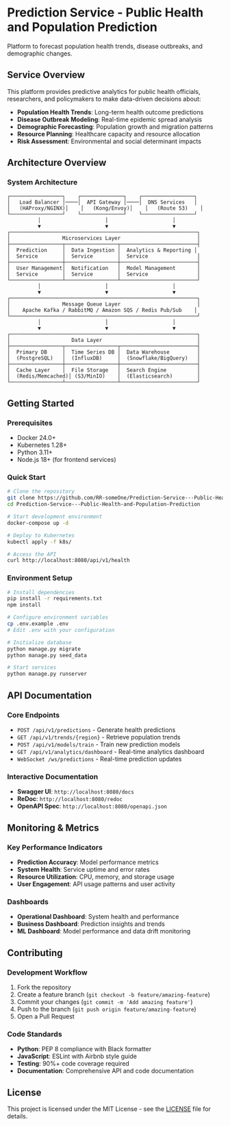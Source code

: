 # Prediction Service - Public Health and Population Prediction

Platform to forecast population health trends, disease outbreaks, and demographic changes. 

## Service Overview

This platform provides predictive analytics for public health officials, researchers, and policymakers to make data-driven decisions about:

- **Population Health Trends**: Long-term health outcome predictions
- **Disease Outbreak Modeling**: Real-time epidemic spread analysis
- **Demographic Forecasting**: Population growth and migration patterns
- **Resource Planning**: Healthcare capacity and resource allocation
- **Risk Assessment**: Environmental and social determinant impacts

## Architecture Overview

### System Architecture

```
┌─────────────────┐    ┌──────────────┐    ┌─────────────────┐
│   Load Balancer │────│  API Gateway │────│  DNS Services   │
│   (HAProxy/NGINX)│    │   (Kong/Envoy)│    │   (Route 53)    │
└─────────────────┘    └──────────────┘    └─────────────────┘
          │                     │                     │
          ▼                     ▼                     ▼
┌─────────────────────────────────────────────────────────────┐
│                 Microservices Layer                         │
├─────────────────┬─────────────────┬─────────────────────────┤
│  Prediction     │  Data Ingestion │  Analytics & Reporting │
│  Service        │  Service        │  Service                │
├─────────────────┼─────────────────┼─────────────────────────┤
│  User Management│  Notification   │  Model Management       │
│  Service        │  Service        │  Service                │
└─────────────────┴─────────────────┴─────────────────────────┘
          │                     │                     │
          ▼                     ▼                     ▼
┌─────────────────────────────────────────────────────────────┐
│                 Message Queue Layer                         │
│    Apache Kafka / RabbitMQ / Amazon SQS / Redis Pub/Sub    │
└─────────────────────────────────────────────────────────────┘
          │                     │                     │
          ▼                     ▼                     ▼
┌─────────────────────────────────────────────────────────────┐
│                    Data Layer                               │
├─────────────────┬─────────────────┬─────────────────────────┤
│  Primary DB     │  Time Series DB │  Data Warehouse         │
│  (PostgreSQL)   │  (InfluxDB)     │  (Snowflake/BigQuery)   │
├─────────────────┼─────────────────┼─────────────────────────┤
│  Cache Layer    │  File Storage   │  Search Engine          │
│  (Redis/Memcached)│ (S3/MinIO)    │  (Elasticsearch)        │
└─────────────────┴─────────────────┴─────────────────────────┘
```

## Getting Started

### **Prerequisites**
- Docker 24.0+
- Kubernetes 1.28+
- Python 3.11+
- Node.js 18+ (for frontend services)

### **Quick Start**
```bash
# Clone the repository
git clone https://github.com/RR-someOne/Prediction-Service---Public-Health-and-Population-Prediction.git
cd Prediction-Service---Public-Health-and-Population-Prediction

# Start development environment
docker-compose up -d

# Deploy to Kubernetes
kubectl apply -f k8s/

# Access the API
curl http://localhost:8080/api/v1/health
```

### **Environment Setup**
```bash
# Install dependencies
pip install -r requirements.txt
npm install

# Configure environment variables
cp .env.example .env
# Edit .env with your configuration

# Initialize database
python manage.py migrate
python manage.py seed_data

# Start services
python manage.py runserver
```

## API Documentation

### **Core Endpoints**
- `POST /api/v1/predictions` - Generate health predictions
- `GET /api/v1/trends/{region}` - Retrieve population trends
- `POST /api/v1/models/train` - Train new prediction models
- `GET /api/v1/analytics/dashboard` - Real-time analytics dashboard
- `WebSocket /ws/predictions` - Real-time prediction updates

### **Interactive Documentation**
- **Swagger UI**: `http://localhost:8080/docs`
- **ReDoc**: `http://localhost:8080/redoc`
- **OpenAPI Spec**: `http://localhost:8080/openapi.json`

## Monitoring & Metrics

### **Key Performance Indicators**
- **Prediction Accuracy**: Model performance metrics
- **System Health**: Service uptime and error rates
- **Resource Utilization**: CPU, memory, and storage usage
- **User Engagement**: API usage patterns and user activity

### **Dashboards**
- **Operational Dashboard**: System health and performance
- **Business Dashboard**: Prediction insights and trends
- **ML Dashboard**: Model performance and data drift monitoring

## Contributing

### **Development Workflow**
1. Fork the repository
2. Create a feature branch (`git checkout -b feature/amazing-feature`)
3. Commit your changes (`git commit -m 'Add amazing feature'`)
4. Push to the branch (`git push origin feature/amazing-feature`)
5. Open a Pull Request

### **Code Standards**
- **Python**: PEP 8 compliance with Black formatter
- **JavaScript**: ESLint with Airbnb style guide
- **Testing**: 90%+ code coverage required
- **Documentation**: Comprehensive API and code documentation

## License

This project is licensed under the MIT License - see the [LICENSE](LICENSE) file for details.


